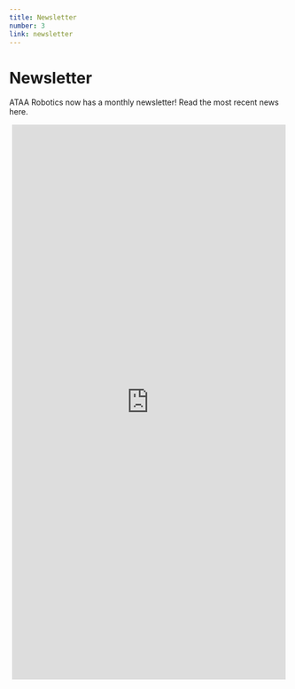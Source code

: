 ```yaml
---
title: Newsletter
number: 3
link: newsletter
---
```

<div class="row" id="newsletter">
	<div class="col-12">
		<h1>Newsletter</h1>
		<p>ATAA Robotics now has a monthly newsletter! Read the most recent news here.</p>
	</div>
</div>
<div class="row" id="newsletter" style= "width: 100%;">
	<div style="text-align: center; margin-top: 15px; margin-left: 5px; margin-right: 5px" class="col">
		<iframe src="https://docs.google.com/document/d/e/2PACX-1vToEZEngDL-YamMWbFUIOXnwgCwKXIdSwx8itxC1byuUEOiPGkl3neMeNaPmghSKrUGeoUA2Msluojl/pub" width="100%" height="1000" frameborder="0" marginheight="0" marginwidth="0">Loading…</iframe>
	</div>
</div>